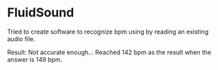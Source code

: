 # FluidSound
Tried to create software to recognize bpm using by reading an existing audio file.

Result: Not accurate enough... Reached 142 bpm as the result when the answer is 149 bpm.
